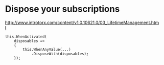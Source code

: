# Dispose your subscriptions

http://www.introtorx.com/content/v1.0.10621.0/03_LifetimeManagement.html

```
this.WhenActivated(
    disposables =>
    {
        this.WhenAnyValue(...)
            .DisposeWith(disposables);
    });
```